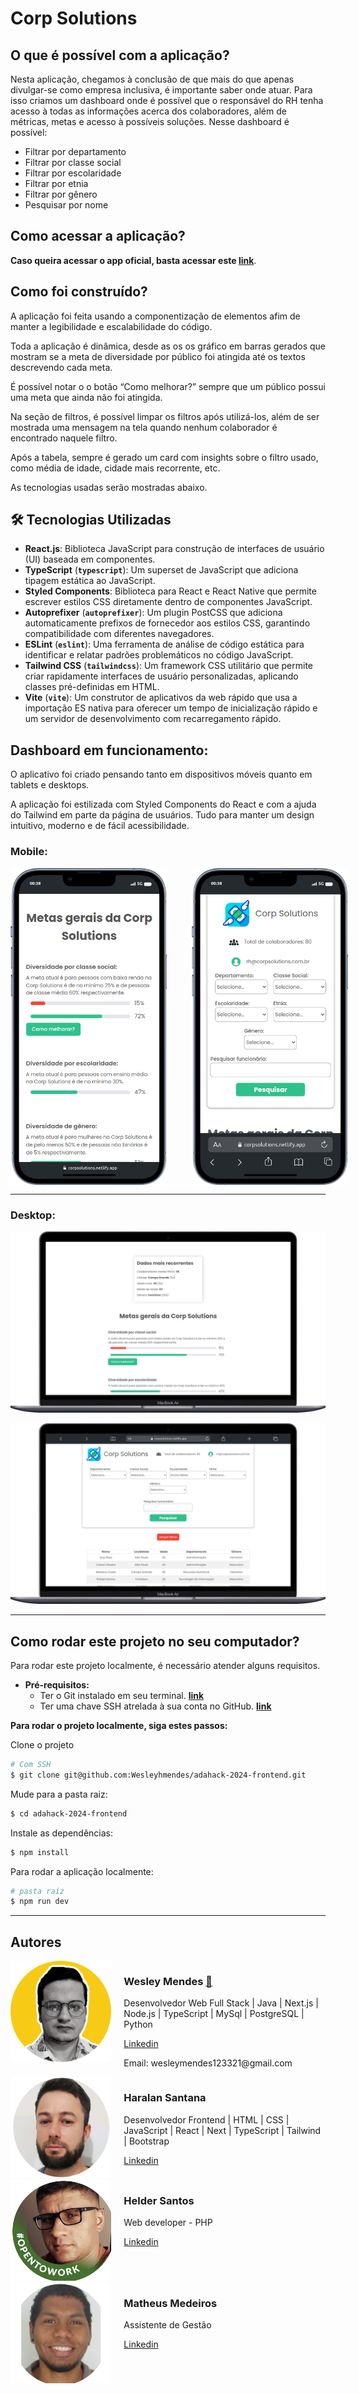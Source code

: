 # Corp Solutions

## O que é possível com a aplicação?

Nesta aplicação, chegamos à conclusão de que mais do que apenas divulgar-se como empresa inclusiva, é importante saber onde atuar. Para isso criamos um dashboard onde é possível que o responsável do RH tenha acesso à todas as informações acerca dos colaboradores, além de métricas, metas e acesso à possíveis soluções. Nesse dashboard é possível:

- Filtrar por departamento
- Filtrar por classe social
- Filtrar por escolaridade
- Filtrar por etnia
- Filtrar por gênero
- Pesquisar por nome

## Como acessar a aplicação?

**Caso queira acessar o app oficial, basta acessar este [link](https://corpsolutions.netlify.app/)**.

## Como foi construído?

A aplicação foi feita usando a componentização de elementos afim de manter a legibilidade e escalabilidade do código.

Toda a aplicação é dinâmica, desde as os os gráfico em barras gerados que mostram se a meta de diversidade por público foi atingida até os textos descrevendo cada meta.

É possível notar o o botão “Como melhorar?” sempre que um público possui uma meta que ainda não foi atingida.

Na seção de filtros, é possível limpar os filtros após utilizá-los, além de ser mostrada uma mensagem na tela quando nenhum colaborador é encontrado naquele filtro.

Após a tabela, sempre é gerado um card com insights sobre o filtro usado, como média de idade, cidade mais recorrente, etc.

As tecnologias usadas serão mostradas abaixo.

## **🛠** Tecnologias Utilizadas

- **React.js**: Biblioteca JavaScript para construção de interfaces de usuário (UI) baseada em componentes.
- **TypeScript** (**`typescript`**): Um superset de JavaScript que adiciona tipagem estática ao JavaScript.
- **Styled Components**: Biblioteca para React e React Native que permite escrever estilos CSS diretamente dentro de componentes JavaScript.
- **Autoprefixer** (**`autoprefixer`**): Um plugin PostCSS que adiciona automaticamente prefixos de fornecedor aos estilos CSS, garantindo compatibilidade com diferentes navegadores.
- **ESLint** (**`eslint`**): Uma ferramenta de análise de código estática para identificar e relatar padrões problemáticos no código JavaScript.
- **Tailwind CSS** (**`tailwindcss`**): Um framework CSS utilitário que permite criar rapidamente interfaces de usuário personalizadas, aplicando classes pré-definidas em HTML.
- **Vite** (**`vite`**): Um construtor de aplicativos da web rápido que usa a importação ES nativa para oferecer um tempo de inicialização rápido e um servidor de desenvolvimento com recarregamento rápido.

## Dashboard em funcionamento:

O aplicativo foi criado pensando tanto em dispositivos móveis quanto em tablets e desktops.

A aplicação foi estilizada com Styled Components do React e com a ajuda do Tailwind em parte da página de usuários. Tudo para manter um design intuitivo, moderno e de fácil acessibilidade.

### Mobile:

<div style="display: flex; justify-content: center;">
    <div style="display: flex; flex-direction: row; gap: 40px;">
    <img src="readme-assets/iPhone-13-PRO-corpsolutions.netlify.app_(1).png" width="250">
    <img src="readme-assets/iPhone-13-PRO-corpsolutions.netlify.app.png" width="250">
    </div>
</div>

---

### Desktop:

![Macbook-Air-corpsolutions.netlify.app (1).png](readme-assets/Macbook-Air-corpsolutions.netlify.app_(1).png)

![Macbook-Air-corpsolutions.netlify.app.png](readme-assets/Macbook-Air-corpsolutions.netlify.app.png)

---

## Como rodar este projeto no seu computador?

Para rodar este projeto localmente, é necessário atender alguns requisitos.

- **Pré-requisitos:**
    - Ter o Git instalado em seu terminal. **[link](https://github.com/git-guides/install-git)**
    - Ter uma chave SSH atrelada à sua conta no GitHub. [**link**](https://docs.github.com/en/authentication/connecting-to-github-with-ssh)
    

**Para rodar o projeto localmente, siga estes passos:**

Clone o projeto

```bash
# Com SSH
$ git clone git@github.com:Wesleyhmendes/adahack-2024-frontend.git
```

Mude para a pasta raiz:

```bash
$ cd adahack-2024-frontend
```

Instale as dependências:

```bash
$ npm install
```

Para rodar a aplicação localmente:

```bash
# pasta raíz
$ npm run dev
```

---

## Autores

<div style="display: flex; flex-direction: row;">
    <div style="flex: 1; padding-right: 20px;">
        <img src="readme-assets/foto-perfil-amarela.png" width="250">
    </div>
    <div style="flex: 2;">
        <h3>Wesley Mendes <a href="https://emojiterra.com/pt/foguete/" target="_blank">🚀</a></h3>
        <p>Desenvolvedor Web Full Stack | Java | Next.js | Node.js | TypeScript | MySql | PostgreSQL | Python</p>
        <p><a href="https://www.linkedin.com/in/wesley-mendes/" target="_blank">Linkedin</a></p>
        <p>Email: wesleymendes123321@gmail.com</p>
    </div>
</div>


<div style="display: flex; flex-direction: row;">
    <div style="flex: 1; padding-right: 20px;">
        <img src="readme-assets/Untitled.png" width="250">
    </div>
    <div style="flex: 2;">
        <h3>Haralan Santana</h3>
        <p>Desenvolvedor Frontend | HTML | CSS | JavaScript | React | Next | TypeScript | Tailwind | Bootstrap</p>
        <p><a href="https://www.linkedin.com/in/haralan-santana/" target="_blank">Linkedin</a></p>
    </div>
</div>


<div style="display: flex; flex-direction: row;">
    <div style="flex: 1; padding-right: 20px;">
        <img src="readme-assets/Untitled%201.png" width="250">
    </div>
    <div style="flex: 2;">
        <h3>Helder Santos</h3>
        <p>Web developer - PHP</p>
        <p><a href="https://www.linkedin.com/in/helder-ss/" target="_blank">Linkedin</a></p>
    </div>
</div>

<div style="display: flex; flex-direction: row;">
    <div style="flex: 1; padding-right: 20px;">
        <img src="readme-assets/Untitled%202.png" width="250">
    </div>
    <div style="flex: 2;">
        <h3>Matheus Medeiros</h3>
        <p>Assistente de Gestão</p>
        <p><a href="https://www.linkedin.com/in/matheus-medeiros-9644a312b/" target="_blank">Linkedin</a></p>
    </div>
</div>
